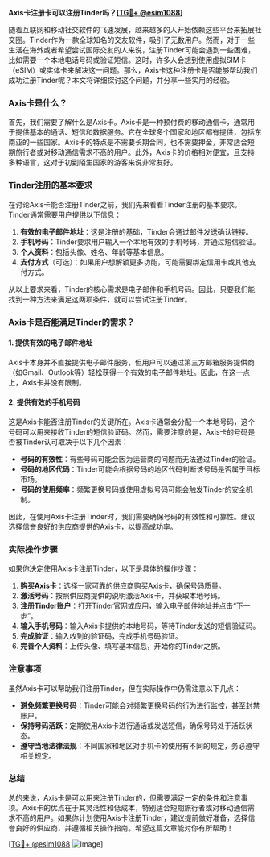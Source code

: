**Axis卡注册卡可以注册Tinder吗？[[TG💪+ @esim1088](https://t.me/s/esim1088)]**

随着互联网和移动社交软件的飞速发展，越来越多的人开始依赖这些平台来拓展社交圈。Tinder作为一款全球知名的交友软件，吸引了无数用户。然而，对于一些生活在海外或者希望尝试国际交友的人来说，注册Tinder可能会遇到一些困难，比如需要一个本地电话号码或验证短信。这时，许多人会想到使用虚拟SIM卡（eSIM）或实体卡来解决这一问题。那么，Axis卡这种注册卡是否能够帮助我们成功注册Tinder呢？本文将详细探讨这个问题，并分享一些实用的经验。

### Axis卡是什么？

首先，我们需要了解什么是Axis卡。Axis卡是一种预付费的移动通信卡，通常用于提供基本的通话、短信和数据服务。它在全球多个国家和地区都有提供，包括东南亚的一些国家。Axis卡的特点是不需要长期合同，也不需要押金，非常适合短期旅行者或对移动通信需求不高的用户。此外，Axis卡的价格相对便宜，且支持多种语言，这对于初到陌生国家的游客来说非常友好。

### Tinder注册的基本要求

在讨论Axis卡能否注册Tinder之前，我们先来看看Tinder注册的基本要求。Tinder通常需要用户提供以下信息：

1. **有效的电子邮件地址**：这是注册的基础，Tinder会通过邮件发送确认链接。
2. **手机号码**：Tinder要求用户输入一个本地有效的手机号码，并通过短信验证。
3. **个人资料**：包括头像、姓名、年龄等基本信息。
4. **支付方式**（可选）：如果用户想解锁更多功能，可能需要绑定信用卡或其他支付方式。

从以上要求来看，Tinder的核心需求是电子邮件和手机号码。因此，只要我们能找到一种方法来满足这两项条件，就可以尝试注册Tinder。

### Axis卡是否能满足Tinder的需求？

#### 1. 提供有效的电子邮件地址

Axis卡本身并不直接提供电子邮件服务，但用户可以通过第三方邮箱服务提供商（如Gmail、Outlook等）轻松获得一个有效的电子邮件地址。因此，在这一点上，Axis卡并没有限制。

#### 2. 提供有效的手机号码

这是Axis卡能否注册Tinder的关键所在。Axis卡通常会分配一个本地号码，这个号码可以用来接收Tinder的短信验证码。然而，需要注意的是，Axis卡的号码是否被Tinder认可取决于以下几个因素：

- **号码的有效性**：有些号码可能会因为运营商的问题而无法通过Tinder的验证。
- **号码的地区代码**：Tinder可能会根据号码的地区代码判断该号码是否属于目标市场。
- **号码的使用频率**：频繁更换号码或使用虚拟号码可能会触发Tinder的安全机制。

因此，在使用Axis卡注册Tinder时，我们需要确保号码的有效性和可靠性。建议选择信誉良好的供应商提供的Axis卡，以提高成功率。

### 实际操作步骤

如果你决定使用Axis卡注册Tinder，以下是具体的操作步骤：

1. **购买Axis卡**：选择一家可靠的供应商购买Axis卡，确保号码质量。
2. **激活号码**：按照供应商提供的说明激活Axis卡，并获取本地号码。
3. **注册Tinder账户**：打开Tinder官网或应用，输入电子邮件地址并点击“下一步”。
4. **输入手机号码**：输入Axis卡提供的本地号码，等待Tinder发送的短信验证码。
5. **完成验证**：输入收到的验证码，完成手机号码验证。
6. **完善个人资料**：上传头像、填写基本信息，开始你的Tinder之旅。

### 注意事项

虽然Axis卡可以帮助我们注册Tinder，但在实际操作中仍需注意以下几点：

- **避免频繁更换号码**：Tinder可能会对频繁更换号码的行为进行监控，甚至封禁账户。
- **保持号码活跃**：定期使用Axis卡进行通话或发送短信，确保号码处于活跃状态。
- **遵守当地法律法规**：不同国家和地区对手机卡的使用有不同的规定，务必遵守相关规定。

### 总结

总的来说，Axis卡是可以用来注册Tinder的，但需要满足一定的条件和注意事项。Axis卡的优点在于其灵活性和低成本，特别适合短期旅行者或对移动通信需求不高的用户。如果你计划使用Axis卡注册Tinder，建议提前做好准备，选择信誉良好的供应商，并遵循相关操作指南。希望这篇文章能对你有所帮助！

[[TG💪+ @esim1088](https://t.me/s/esim1088) ![Image](https://i.postimg.cc/4NQfJmqS/Snipaste-2025-05-13-00-14-12.png)]